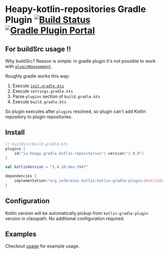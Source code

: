 # Heapy-kotlin-repositories Gradle Plugin [![Build Status](https://travis-ci.com/Heapy/heapy-kotlin-repositories-gradle-plugin.svg?branch=main)](https://travis-ci.com/Heapy/heapy-kotlin-repositories-gradle-plugin) [![Gradle Plugin Portal](https://img.shields.io/maven-metadata/v/https/plugins.gradle.org/m2/io/heapy/gradle/kotlin/repositories/io.heapy.gradle.kotlin.repositories.gradle.plugin/maven-metadata.xml.svg?colorB=007ec6&label=gradle%20plugin)](https://plugins.gradle.org/plugin/io.heapy.gradle.kotlin.repositories)

## For buildSrc usage ‼️

Why buildSrc? Reason is simple: in gradle plugin it's not possible to work with [`pluginManagement`](https://docs.gradle.org/current/userguide/plugins.html#sec:plugin_version_management).

Roughly gradle works this way:

1. Execute [`init.gradle.kts`](https://docs.gradle.org/current/userguide/init_scripts.html#init_scripts)
1. Execute `settings.gradle.kts`
1. Parse `plugins` section of `build.gradle.kts`
1. Execute `build.gradle.kts`

So plugin executes after `plugins` resolved, so plugin can't add Kotlin repository to plugin repositories.

## Install

```kotlin
// buildSrc/build.gradle.kts
plugins {
    id("io.heapy.gradle.kotlin.repositories").version("1.0.0")
}

val kotlinVersion = "1.4.20-dev-3947"

dependencies {
    implementation("org.jetbrains.kotlin:kotlin-gradle-plugin:$kotlinVersion")
}
```

## Configuration

Kotlin version will be automatically pickup from `kotlin-gradle-plugin` version in classpath.
No additional configuration required.

## Examples

Checkout [usage](./usage) for example usage.
